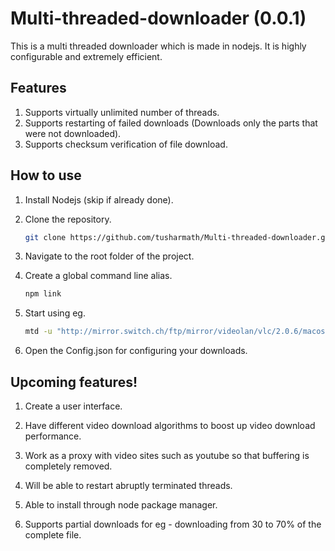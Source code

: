 Multi-threaded-downloader (0.0.1)
=================================

This is a multi threaded downloader which is made in nodejs. It is highly configurable and extremely efficient.

Features
--------
1. Supports virtually unlimited number of threads.
2. Supports restarting of failed downloads (Downloads only the parts that were not downloaded).
3. Supports checksum verification of file download.


How to use
----------
1. Install Nodejs (skip if already done).
2. Clone the repository.

	```bash
	git clone https://github.com/tusharmath/Multi-threaded-downloader.git
	```
3. Navigate to the root folder of the project.
4. Create a global command line alias.

	```bash
	npm link
	```
5. Start using eg.

	```bash
	mtd -u "http://mirror.switch.ch/ftp/mirror/videolan/vlc/2.0.6/macosx/vlc-2.0.6.dmg" -p "vlc-2.0.6.dmg"
	```

6. Open the Config.json for configuring your downloads.


Upcoming features!
-------------------
1. Create a user interface.

2. Have different video download algorithms to boost up video download performance.

3. Work as a proxy with video sites such as youtube so that buffering is completely removed.

4. Will be able to restart abruptly terminated threads.

5. Able to install through node package manager.

6. Supports partial downloads for eg - downloading from 30 to 70% of the complete file.